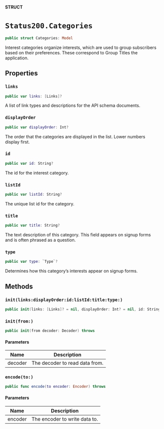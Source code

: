**STRUCT**

# `Status200.Categories`

```swift
public struct Categories: Model
```

Interest categories organize interests, which are used to group subscribers based on their preferences. These correspond to Group Titles the application.

## Properties
### `links`

```swift
public var links: [Links]?
```

A list of link types and descriptions for the API schema documents.

### `displayOrder`

```swift
public var displayOrder: Int?
```

The order that the categories are displayed in the list. Lower numbers display first.

### `id`

```swift
public var id: String?
```

The id for the interest category.

### `listId`

```swift
public var listId: String?
```

The unique list id for the category.

### `title`

```swift
public var title: String?
```

The text description of this category. This field appears on signup forms and is often phrased as a question.

### `type`

```swift
public var type: `Type`?
```

Determines how this category’s interests appear on signup forms.

## Methods
### `init(links:displayOrder:id:listId:title:type:)`

```swift
public init(links: [Links]? = nil, displayOrder: Int? = nil, id: String? = nil, listId: String? = nil, title: String? = nil, type: Type? = nil)
```

### `init(from:)`

```swift
public init(from decoder: Decoder) throws
```

#### Parameters

| Name | Description |
| ---- | ----------- |
| decoder | The decoder to read data from. |

### `encode(to:)`

```swift
public func encode(to encoder: Encoder) throws
```

#### Parameters

| Name | Description |
| ---- | ----------- |
| encoder | The encoder to write data to. |
